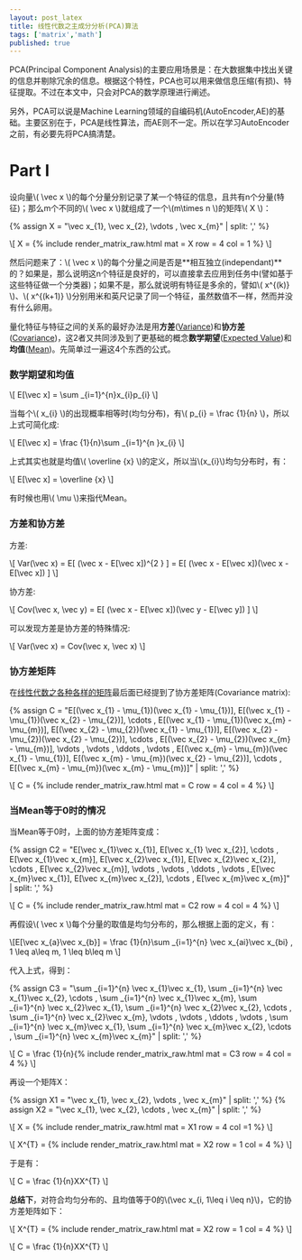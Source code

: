 ```yaml
---
layout: post_latex
title: 线性代数之主成分分析(PCA)算法
tags: ['matrix','math']
published: true
---
```


PCA(Principal Component Analysis)的主要应用场景是：在大数据集中找出关键的信息并剔除冗余的信息。根据这个特性，PCA也可以用来做信息压缩(有损)、特征提取。不过在本文中，只会对PCA的数学原理进行阐述。

另外，PCA可以说是Machine Learning领域的自编码机(AutoEncoder,AE)的基础。主要区别在于，PCA是线性算法，而AE则不一定。所以在学习AutoEncoder之前，有必要先将PCA搞清楚。

<!--more-->

# Part I

设向量\\( \\vec x \\)的每个分量分别记录了某一个特征的信息，且共有n个分量(特征)；那么m个不同的\\( \\vec x \\)就组成了一个\\(m\\times n \\)的矩阵\\( X \\)：

{% assign X =  "\\vec x\_\{1\},  \\vec x\_\{2\},  \\vdots , \\vec x\_\{m\}" | split: ',' %}

\\[ X = {% include render_matrix_raw.html mat = X  row = 4 col = 1 %}  \\]

然后问题来了：\\( \\vec x \\)的每个分量之间是否是**相互独立(independant)**的？如果是，那么说明这n个特征是良好的，可以直接拿去应用到任务中(譬如基于这些特征做一个分类器)；如果不是，那么就说明有特征是多余的，譬如\\( x\^\{(k)\} \\)、\\( x\^\{(k+1)\} \\)分别用米和英尺记录了同一个特征，虽然数值不一样，然而并没有什么卵用。

量化特征与特征之间的关系的最好办法是用**方差**([Variance](https://en.wikipedia.org/wiki/Variance))和**协方差**([Covariance](https://en.wikipedia.org/wiki/Covariance))，这2者又共同涉及到了更基础的概念**数学期望**([Expected Value](https://en.wikipedia.org/wiki/Expected_value))和**均值**([Mean](https://en.wikipedia.org/wiki/Mean))。先简单过一遍这4个东西的公式。

### 数学期望和均值

\\[ E[\\vec x] = \\sum \_\{i=1\}\^\{n\}x\_\{i}p\_\{i\} \\]

当每个\\( x\_\{i\} \\)的出现概率相等时(均匀分布)，有\\( p\_\{i\} = \\frac \{1\}\{n\} \\)，所以上式可简化成:

\\[ E[\\vec x] = \\frac \{1\}\{n\}\\sum \_\{i=1\}\^\{n \}x\_\{i} \\]

上式其实也就是均值\\( \\overline \{x\} \\)的定义，所以当\\(x\_\{i\}\\)均匀分布时，有：

\\[  E[\\vec x] =  \\overline \{x\} \\]

有时候也用\\( \\mu \\)来指代Mean。

### 方差和协方差

方差:

\\[ Var(\\vec x) = E[ (\\vec x - E[\\vec x])\^\{2 \} ] = E[ (\\vec x - E[\\vec x])(\\vec x -  E[\\vec x]) ]  \\]

协方差:

\\[ Cov(\\vec x, \\vec y) = E[ (\\vec x -  E[\\vec x])(\\vec y -  E[\\vec y]) ] \\]

可以发现方差是协方差的特殊情况:

\\[ Var(\\vec x) = Cov(\\vec x, \\vec x) \\]

### 协方差矩阵

在[线性代数之各种各样的矩阵](http://daobiao.win:4000/linear-algebra-7/)最后面已经提到了协方差矩阵(Covariance matrix):


{% assign C =  "E[(\\vec x\_\{1\} - \\mu\_\{1\})(\\vec x\_\{1\} - \\mu\_\{1\})],  E[(\\vec x\_\{1\} - \\mu\_\{1\})(\\vec x\_\{2\} - \\mu\_\{2\})],  \\cdots , E[(\\vec x\_\{1\} - \\mu\_\{1\})(\\vec x\_\{m\} - \\mu\_\{m\})],           E[(\\vec x\_\{2\} - \\mu\_\{2\})(\\vec x\_\{1\} - \\mu\_\{1\})],  E[(\\vec x\_\{2\} - \\mu\_\{2\})(\\vec x\_\{2\} - \\mu\_\{2\})],  \\cdots , E[(\\vec x\_\{2\} - \\mu\_\{2\})(\\vec x\_\{m\} - \\mu\_\{m\})],  \\vdots , \\vdots ,  \\ddots , \\vdots ,        E[(\\vec x\_\{m\} - \\mu\_\{m\})(\\vec x\_\{1\} - \\mu\_\{1\})],  E[(\\vec x\_\{m\} - \\mu\_\{m\})(\\vec x\_\{2\} - \\mu\_\{2\})],  \\cdots , E[(\\vec x\_\{m\} - \\mu\_\{m\})(\\vec x\_\{m\} - \\mu\_\{m\})]" | split: ',' %}

\\[ C = {% include render_matrix_raw.html mat = C  row = 4 col = 4 %}  \\]


### 当Mean等于0时的情况

当Mean等于0时，上面的协方差矩阵变成：


{% assign C2 =  "E[\\vec x\_\{1\}\\vec x\_\{1\}],  E[\\vec x\_\{1\} \\vec x\_\{2\}],  \\cdots , E[\\vec x\_\{1\}\\vec x\_\{m\}],           E[\\vec x\_\{2\}\\vec x\_\{1\}],  E[\\vec x\_\{2\}\\vec x\_\{2\}],  \\cdots , E[\\vec x\_\{2\}\\vec x\_\{m\}],  \\vdots , \\vdots ,  \\ddots , \\vdots ,        E[\\vec x\_\{m\}\\vec x\_\{1\}],  E[\\vec x\_\{m\}\\vec x\_\{2\}],  \\cdots , E[\\vec x\_\{m\}\\vec x\_\{m\}]" | split: ',' %}

\\[ C = {% include render_matrix_raw.html mat = C2  row = 4 col = 4 %}  \\]

再假设\\( \\vec x \\)每个分量的取值是均匀分布的，那么根据上面的定义，有：

\\[E[\\vec x\_\{a\}\\vec x\_\{b\}] = \\frac \{1\}\{n\}\\sum \_\{i=1\}\^\{n\} \\vec x\_\{ai\}\\vec x\_\{bi\} , 1 \\leq a\\leq m, 1 \\leq b\\leq m  \\]

代入上式，得到：

{% assign C3 =  "\\sum \_\{i=1\}\^\{n\} \\vec x\_\{1\}\\vec x\_\{1\},  \\sum \_\{i=1\}\^\{n\} \\vec x\_\{1\}\\vec x\_\{2\},  \\cdots , \\sum \_\{i=1\}\^\{n\} \\vec x\_\{1\}\\vec x\_\{m\},           \\sum \_\{i=1\}\^\{n\} \\vec x\_\{2\}\\vec x\_\{1\},  \\sum \_\{i=1\}\^\{n\} \\vec x\_\{2\}\\vec x\_\{2\},  \\cdots , \\sum \_\{i=1\}\^\{n\} \\vec x\_\{2\}\\vec x\_\{m\},  \\vdots , \\vdots ,  \\ddots , \\vdots ,       \\sum \_\{i=1\}\^\{n\} \\vec x\_\{m\}\\vec x\_\{1\},  \\sum \_\{i=1\}\^\{n\} \\vec x\_\{m\}\\vec x\_\{2\},  \\cdots , \\sum \_\{i=1\}\^\{n\} \\vec x\_\{m\}\\vec x\_\{m\}" | split: ',' %}

\\[ C = \\frac \{1\}\{n\}{% include render_matrix_raw.html mat = C3  row = 4 col = 4 %}  \\]

再设一个矩阵X：

{% assign X1  =  "\\vec x\_\{1\}, \\vec x\_\{2\}, \\vdots , \\vec x\_\{m\}" | split: ',' %}
{% assign X2  =  "\\vec x\_\{1\}, \\vec x\_\{2\}, \\cdots , \\vec x\_\{m\}" | split: ',' %}

\\[ X = {% include render_matrix_raw.html mat = X1  row = 4 col =1 %}  \\]


\\[ X\^\{T\} = {% include render_matrix_raw.html mat = X2  row = 1 col = 4 %}  \\]

于是有：

\\[ C = \\frac \{1\}\{n\}XX\^\{T\} \\]


**总结下**，对符合均匀分布的、且均值等于0的\\(\\vec x\_\{i, 1\\leq i \\leq n\}\\)，它的协方差矩阵如下：

\\[ X\^\{T\} = {% include render_matrix_raw.html mat = X2  row = 1 col = 4 %}  \\]

\\[ C = \\frac \{1\}\{n\}XX\^\{T\} \\]




